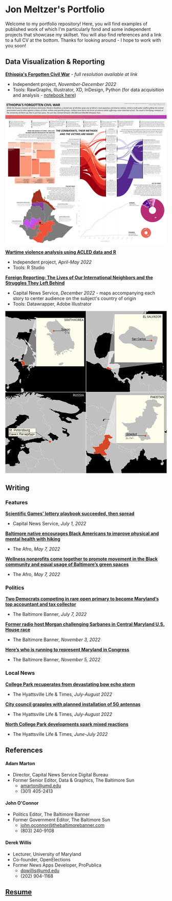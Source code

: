 # Jon Meltzer's Portfolio

Welcome to my portfolio repository! Here, you will find examples of published work of which I'm particularly fond and some independent projects that showcase my skillset. You will also find references and a link to a full CV at the bottom. Thanks for looking around - I hope to work with you soon!

## Data Visualization & Reporting
**[Ethiopia's Forgotten Civil War](https://github.com/JMeltzer92/portfolio/blob/main/pdfs/eth_civ_war_graphics_package.pdf)** - *full resolution available at link*
- Independent project, *November-December 2022*
- Tools: RawGraphs, Illustrator, XD, InDesign, Python (for data acquisition and analysis - [notebook here](https://github.com/JMeltzer92/portfolio/blob/main/notebooks/eth-ukr-inv_v2.ipynb))

![Ethiopia graphics package](https://github.com/JMeltzer92/portfolio/blob/main/images/eth_graphpack1.png)

**[Wartime violence analysis using ACLED data and R](https://github.com/JMeltzer92/portfolio/blob/main/notebooks/wartime_healthcare_violence.Rmd)**
- Independent project, *April-May 2022*
- Tools: R Studio

**[Foreign Reporting: The Lives of Our International Neighbors and the Struggles They Left Behind](https://github.com/JMeltzer92/portfolio/blob/main/images/map_graphics)**
- Capital News Service, *December 2022* - maps accompanying each story to center audience on the subject's country of origin
- Tools: Datawrapper, Adobe Illustrator

![Example maps](https://github.com/JMeltzer92/portfolio/blob/main/images/map_inserts.png)

## Writing
### Features
**[Scientific Games’ lottery playbook succeeded, then spread](https://cnsmaryland.org/2022/07/01/scientific-games-lottery-playbook-succeeded-then-spread/)**
- Capital News Service, *July 1, 2022*

**[Baltimore native encourages Black Americans to improve physical and mental health with hiking](https://afro.com/baltimore-native-encourages-black-americans-to-improvephysical-and-mental-health-with-hiking/)**
- The Afro, *May 7, 2022*

**[Wellness nonprofits come together to promote movement in the Black community and equal usage of Baltimore’s green spaces](https://afro.com/wellness-nonprofits-come-together-to-promote-movement-in-the-black-community-and-equal-usage-of-baltimores-green-spaces/)**
- The Afro, *May 7, 2022*
### Politics
**[Two Democrats competing in rare open primary to become Maryland’s top accountant and tax collector](https://www.thebaltimorebanner.com/politics-power/state-government/two-democrats-competing-in-rare-open-primary-to-become-marylands-top-accountant-and-tax-collector-OVP2RKH44JF5HHO2XVO5VMHQBM/)**
- The Baltimore Banner, *July 7, 2022*

**[Former radio host Morgan challenging Sarbanes in Central Maryland U.S. House race](https://www.thebaltimorebanner.com/politics-power/national-politics/3rd-congressional-district-morgan-sarbanes-4JU3ESZHLNAYVDD3LTSMR3IV3U/)**
- The Baltimore Banner, *November 3, 2022*

**[Here’s who is running to represent Maryland in Congress](https://www.thebaltimorebanner.com/politics-power/national-politics/heres-who-is-running-to-represent-maryland-in-congress-3CFZQ63BEJDMZIQT5VMVRMDASQ/)**
- The Baltimore Banner, *November 5, 2022*

### Local News
**[College Park recuperates from devastating bow echo storm](https://streetcarsuburbs.news/college-park-recuperates-from-devastating-bow-echo-storm/)**
- The Hyattsville Life & Times, *July-August 2022*

**[City council grapples with planned installation of 5G antennas](https://streetcarsuburbs.news/city-council-grapples-with-planned-installation-of-5g-antennas/)**
- The Hyattsville Life & Times, *July-August 2022*

**[North College Park developments spark mixed reactions](https://streetcarsuburbs.news/north-college-park-developments-spark-mixed-reactions/)**
- The Hyattsville Life & Times, *June-July 2022*

## References
#### Adam Marton
- Director, Capital News Service Digital Bureau
- Former Senior Editor, Data & Graphics, The Baltimore Sun
    - amarton@umd.edu
    - (301) 405-2413

#### John O'Connor
- Politics Editor, The Baltimore Banner
- Former Government Editor, The Baltimore Sun
    - john.oconnor@thebaltimorebanner.com
    - (803) 240-9108

#### Derek Willis
- Lecturer, University of Maryland
- Co-founder, OpenElections
- Former News Apps Developer, ProPublica
    - dpwillis@umd.edu
    - (202) 904-1168

## [Resume](https://github.com/JMeltzer92/portfolio/blob/main/pdfs/resume.pdf)